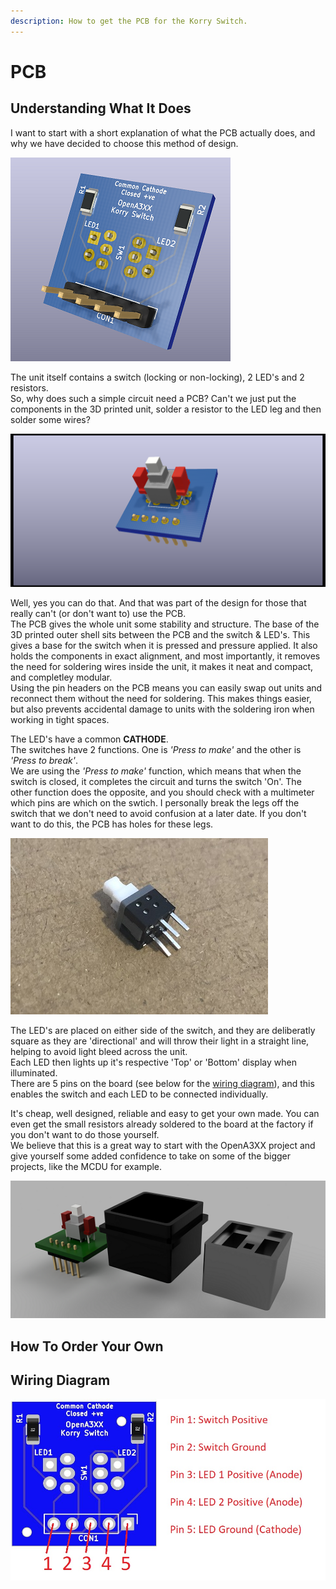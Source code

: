 ```yaml
---
description: How to get the PCB for the Korry Switch.
---
```


# PCB

## Understanding What It Does

I want to start with a short explanation of what the PCB actually does, and why we have decided to choose this method of design.

![Front of the PCB](../.gitbook/assets/korry_pcb2%20%282%29.png)

The unit itself contains a switch \(locking or non-locking\), 2 LED's and 2 resistors.  
So, why does such a simple circuit need a PCB? Can't we just put the components in the 3D printed unit, solder a resistor to the LED leg and then solder some wires?

![Back of the PCB](../.gitbook/assets/korry_pcb3.png)

Well, yes you can do that. And that was part of the design for those that really can't \(or don't want to\) use the PCB.  
The PCB gives the whole unit some stability and structure. The base of the 3D printed outer shell sits between the PCB and the switch & LED's. This gives a base for the switch when it is pressed and pressure applied. It also holds the components in exact alignment, and most importantly, it removes the need for soldering wires inside the unit, it makes it neat and compact, and completley modular.  
Using the pin headers on the PCB means you can easily swap out units and reconnect them without the need for soldering. This makes things easier, but also prevents accidental damage to units with the soldering iron when working in tight spaces.

The LED's have a common **CATHODE**.  
The switches have 2 functions. One is _'Press to make'_ and the other is _'Press to break'_.  
We are using the _'Press to make'_ function, which means that when the switch is closed, it completes the circuit and turns the switch 'On'. The other function does the opposite, and you should check with a multimeter which pins are which on the swtich. I personally break the legs off the switch that we don't need to avoid confusion at a later date. If you don't want to do this, the PCB has holes for these legs.

![](../.gitbook/assets/img_5354.jpg)

The LED's are placed on either side of the switch, and they are deliberatly square as they are 'directional' and will throw their light in a straight line, helping to avoid light bleed across the unit.  
Each LED then lights up it's respective 'Top' or 'Bottom' display when illuminated.  
There are 5 pins on the board \(see below for the [wiring diagram](pcb.md#wiring-diagram)\), and this enables the switch and each LED to be connected individually.

It's cheap, well designed, reliable and easy to get your own made. You can even get the small resistors already soldered to the board at the factory if you don't want to do those yourself.  
We believe that this is a great way to start with the OpenA3XX project and give yourself some added confidence to take on some of the bigger projects, like the MCDU for example.

![](../.gitbook/assets/1.png)

## How To Order Your Own

## Wiring Diagram

![Korry PCB Wiring Diagram](../.gitbook/assets/capture.jpg)

